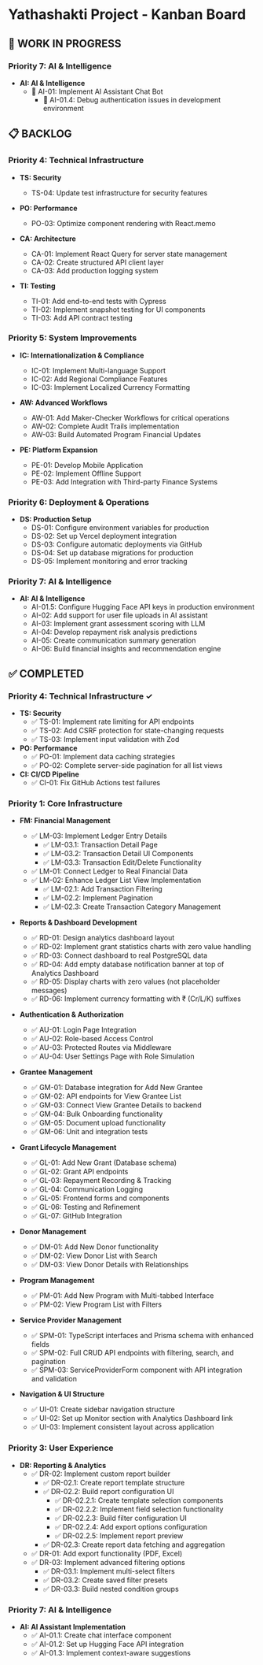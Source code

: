 # Yathashakti Project - Kanban Board

## 🔄 WORK IN PROGRESS

### Priority 7: AI & Intelligence
- **AI: AI & Intelligence**
  - 🔄 AI-01: Implement AI Assistant Chat Bot
    - 🔄 AI-01.4: Debug authentication issues in development environment

## 📋 BACKLOG

### Priority 4: Technical Infrastructure
- **TS: Security**
  - TS-04: Update test infrastructure for security features

- **PO: Performance**
  - PO-03: Optimize component rendering with React.memo

- **CA: Architecture**
  - CA-01: Implement React Query for server state management
  - CA-02: Create structured API client layer
  - CA-03: Add production logging system

- **TI: Testing**
  - TI-01: Add end-to-end tests with Cypress
  - TI-02: Implement snapshot testing for UI components
  - TI-03: Add API contract testing

### Priority 5: System Improvements
- **IC: Internationalization & Compliance**
  - IC-01: Implement Multi-language Support
  - IC-02: Add Regional Compliance Features
  - IC-03: Implement Localized Currency Formatting

- **AW: Advanced Workflows**
  - AW-01: Add Maker-Checker Workflows for critical operations
  - AW-02: Complete Audit Trails implementation
  - AW-03: Build Automated Program Financial Updates

- **PE: Platform Expansion**
  - PE-01: Develop Mobile Application
  - PE-02: Implement Offline Support
  - PE-03: Add Integration with Third-party Finance Systems

### Priority 6: Deployment & Operations
- **DS: Production Setup**
  - DS-01: Configure environment variables for production
  - DS-02: Set up Vercel deployment integration
  - DS-03: Configure automatic deployments via GitHub
  - DS-04: Set up database migrations for production
  - DS-05: Implement monitoring and error tracking

### Priority 7: AI & Intelligence
- **AI: AI & Intelligence**
  - AI-01.5: Configure Hugging Face API keys in production environment
  - AI-02: Add support for user file uploads in AI assistant
  - AI-03: Implement grant assessment scoring with LLM
  - AI-04: Develop repayment risk analysis predictions
  - AI-05: Create communication summary generation
  - AI-06: Build financial insights and recommendation engine

## ✅ COMPLETED

### Priority 4: Technical Infrastructure ✓
- **TS: Security**
  - ✅ TS-01: Implement rate limiting for API endpoints
  - ✅ TS-02: Add CSRF protection for state-changing requests
  - ✅ TS-03: Implement input validation with Zod
- **PO: Performance**
  - ✅ PO-01: Implement data caching strategies
  - ✅ PO-02: Complete server-side pagination for all list views
- **CI: CI/CD Pipeline**
  - ✅ CI-01: Fix GitHub Actions test failures

### Priority 1: Core Infrastructure
- **FM: Financial Management**
  - ✅ LM-03: Implement Ledger Entry Details
    - ✅ LM-03.1: Transaction Detail Page
    - ✅ LM-03.2: Transaction Detail UI Components
    - ✅ LM-03.3: Transaction Edit/Delete Functionality
  - ✅ LM-01: Connect Ledger to Real Financial Data
  - ✅ LM-02: Enhance Ledger List View Implementation
    - ✅ LM-02.1: Add Transaction Filtering
    - ✅ LM-02.2: Implement Pagination
    - ✅ LM-02.3: Create Transaction Category Management

- **Reports & Dashboard Development**
  - ✅ RD-01: Design analytics dashboard layout
  - ✅ RD-02: Implement grant statistics charts with zero value handling
  - ✅ RD-03: Connect dashboard to real PostgreSQL data
  - ✅ RD-04: Add empty database notification banner at top of Analytics Dashboard
  - ✅ RD-05: Display charts with zero values (not placeholder messages)
  - ✅ RD-06: Implement currency formatting with ₹ (Cr/L/K) suffixes

- **Authentication & Authorization**
  - ✅ AU-01: Login Page Integration
  - ✅ AU-02: Role-based Access Control
  - ✅ AU-03: Protected Routes via Middleware
  - ✅ AU-04: User Settings Page with Role Simulation

- **Grantee Management**
  - ✅ GM-01: Database integration for Add New Grantee
  - ✅ GM-02: API endpoints for View Grantee List
  - ✅ GM-03: Connect View Grantee Details to backend
  - ✅ GM-04: Bulk Onboarding functionality
  - ✅ GM-05: Document upload functionality
  - ✅ GM-06: Unit and integration tests

- **Grant Lifecycle Management**
  - ✅ GL-01: Add New Grant (Database schema)
  - ✅ GL-02: Grant API endpoints
  - ✅ GL-03: Repayment Recording & Tracking
  - ✅ GL-04: Communication Logging
  - ✅ GL-05: Frontend forms and components
  - ✅ GL-06: Testing and Refinement
  - ✅ GL-07: GitHub Integration

- **Donor Management**
  - ✅ DM-01: Add New Donor functionality
  - ✅ DM-02: View Donor List with Search
  - ✅ DM-03: View Donor Details with Relationships

- **Program Management**
  - ✅ PM-01: Add New Program with Multi-tabbed Interface
  - ✅ PM-02: View Program List with Filters

- **Service Provider Management**
  - ✅ SPM-01: TypeScript interfaces and Prisma schema with enhanced fields
  - ✅ SPM-02: Full CRUD API endpoints with filtering, search, and pagination
  - ✅ SPM-03: ServiceProviderForm component with API integration and validation

- **Navigation & UI Structure**
  - ✅ UI-01: Create sidebar navigation structure
  - ✅ UI-02: Set up Monitor section with Analytics Dashboard link
  - ✅ UI-03: Implement consistent layout across application

### Priority 3: User Experience
- **DR: Reporting & Analytics**
  - ✅ DR-02: Implement custom report builder
    - ✅ DR-02.1: Create report template structure
    - ✅ DR-02.2: Build report configuration UI
      - ✅ DR-02.2.1: Create template selection components
      - ✅ DR-02.2.2: Implement field selection functionality
      - ✅ DR-02.2.3: Build filter configuration UI
      - ✅ DR-02.2.4: Add export options configuration
      - ✅ DR-02.2.5: Implement report preview
    - ✅ DR-02.3: Create report data fetching and aggregation
  - ✅ DR-01: Add export functionality (PDF, Excel)
  - ✅ DR-03: Implement advanced filtering options
    - ✅ DR-03.1: Implement multi-select filters
    - ✅ DR-03.2: Create saved filter presets
    - ✅ DR-03.3: Build nested condition groups

### Priority 7: AI & Intelligence
- **AI: AI Assistant Implementation**
  - ✅ AI-01.1: Create chat interface component
  - ✅ AI-01.2: Set up Hugging Face API integration
  - ✅ AI-01.3: Implement context-aware suggestions
